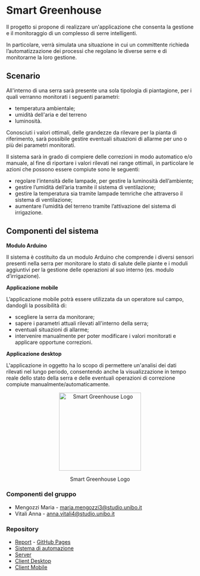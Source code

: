 # Smart Greenhouse
Il progetto si propone di realizzare un'applicazione che consenta la gestione e il monitoraggio di un complesso di serre intelligenti.

In particolare, verrà simulata una situazione in cui un committente richieda l’automatizzazione dei processi che regolano le diverse serre e di monitorarne la loro gestione.

## Scenario
All'interno di una serra sarà presente una sola tipologia di piantagione, per i quali verranno monitorati i seguenti parametri:

- temperatura ambientale;
- umidità dell'aria e del terreno
- luminosità.

Conosciuti i valori ottimali, delle grandezze da rilevare per la pianta di riferimento, sarà possibile gestire eventuali situazioni di allarme per uno o più dei parametri monitorati.

Il sistema sarà in grado di compiere delle correzioni in modo automatico e/o manuale, al fine di riportare i valori rilevati nei range ottimali, in particolare le azioni che possono essere compiute sono le seguenti:

- regolare l’intensità delle lampade, per gestire la luminosità dell’ambiente;
- gestire l’umidità dell’aria tramite il sistema di ventilazione;
- gestire la temperatura sia tramite lampade temriche che attraverso il sistema di ventilazione;
- aumentare l’umidità del terreno tramite l’attivazione del sistema di irrigazione.

## Componenti del sistema
**Modulo Arduino**

Il sistema è costituito da un modulo Arduino che comprende i diversi sensori presenti nella serra per monitorare lo stato di salute delle piante e i moduli aggiuntivi per la gestione delle operazioni al suo interno (es. modulo d’irrigazione).

**Applicazione mobile**

L’applicazione mobile potrà essere utilizzata da un operatore sul campo, dandogli la possibilità di:

- scegliere la serra da monitorare;
- sapere i parametri attuali rilevati all'interno della serra;
- eventuali situazioni di allarme;
- intervenire manualmente per poter modificare i valori monitorati e applicare opportune correzioni.

**Applicazione desktop**

L'applicazione in oggetto ha lo scopo di permettere un'analisi dei dati rilevati nel lungo periodo, consentendo anche la visualizzazione in tempo reale dello stato della serra e delle eventuali operazioni di correzione compiute manualmente/automaticamente.

<div align="center">
<img src="https://github.com/SmartGreenhouse-PC/Report/blob/doc/img/smartgh.png" alt="Smart Greenhouse Logo"  width="220px" height="210px">
<p align="center">Smart Greenhouse Logo</p>
</div>

### Componenti del gruppo
- Mengozzi Maria  - <maria.mengozzi3@studio.unibo.it>
- Vitali Anna  - <anna.vitali4@studio.unibo.it>

### Repository
- [Report](https://github.com/SmartGreenhouse-PC/Report) - [GitHub Pages](https://SmartGreenhouse-PC.github.io/Report/)
- [Sistema di automazione](https://github.com/SmartGreenhouse-PC/ArduinoSensor)
- [Server](https://github.com/SmartGreenhouse-PC/Server)
- [Client Desktop](https://github.com/SmartGreenhouse-PC/ClientDesktop.git)
- [Client Mobile](https://github.com/SmartGreenhouse-PC/ClientMobile)
